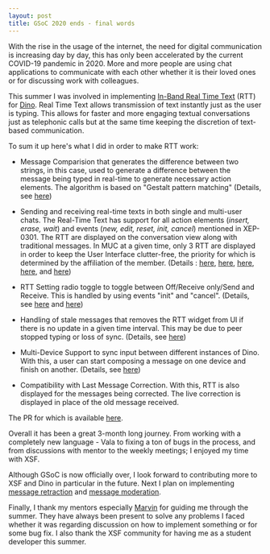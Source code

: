 ```yaml
---
layout: post
title: GSoC 2020 ends - final words
---
```


With the rise in the usage of the internet, the need for digital communication is increasing day by day, this has only been accelerated by the current COVID-19 pandemic in 2020. More and more people are using chat applications to communicate with each other whether it is their loved ones or for discussing work with colleagues.

This summer I was involved in implementing [In-Band Real Time Text](https://xmpp.org/extensions/xep-0301.html) (RTT) for [Dino](https://dino.im/). Real Time Text allows transmission of text instantly just as the user is typing. This allows for faster and more engaging textual conversations just as telephonic calls but at the same time keeping the discretion of text-based communication.

To sum it up here's what I did in order to make RTT work:

- Message Comparision that generates the difference between two strings, in this case, used to generate a difference between the message being typed in real-time to generate necessary action elements. The algorithm is based on "Gestalt pattern matching" (Details, see [here](https://wolfieanmol.github.io/gsoc-blog/rtt-stanza-and-message-comparision/))

- Sending and receiving real-time texts in both single and multi-user chats. The Real-Time Text has support for all action elements (_insert, erase, wait_) and events (_new, edit, reset, init, cancel_) mentioned in XEP-0301. The RTT are displayed on the conversation view along with traditional messages. In MUC at a given time, only 3 RTT are displayed in order to keep the User Interface clutter-free,  the priority for which is determined by the affiliation of the member. (Details : [here](https://wolfieanmol.github.io/gsoc-blog/sending-rtt/),  [here](https://wolfieanmol.github.io/gsoc-blog/receiving-rtt/), [here](https://wolfieanmol.github.io/gsoc-blog/realistic-rtt-with-wait/), [here](https://wolfieanmol.github.io/gsoc-blog/ui/), and [here](https://wolfieanmol.github.io/gsoc-blog/support-for-multiple-devices-muc/))

- RTT Setting radio toggle to toggle between Off/Receive only/Send and Receive. This is handled by using events "init" and "cancel". (Details, see [here](https://wolfieanmol.github.io/gsoc-blog/settings/) and [here](https://wolfieanmol.github.io/gsoc-blog/settings-radio-button-menu/))

- Handling of stale messages that removes the RTT widget from UI if there is no update in a given time interval. This may be due to peer stopped typing or loss of sync.  (Details, see [here](https://wolfieanmol.github.io/gsoc-blog/realistic-rtt-with-wait/))

- Multi-Device Support to sync input between different instances of Dino. With this, a user can start composing a message on one device and finish on another. (Details, see [here](https://wolfieanmol.github.io/gsoc-blog/support-for-multiple-devices-muc/))

- Compatibility with Last Message Correction. With this, RTT is also displayed for the messages being corrected. The live correction is displayed in place of the old message received.

The PR for which is available [here](https://github.com/dino/dino/pull/895).

Overall it has been a great 3-month long journey. From working with a completely new language - Vala to fixing a ton of bugs in the process, and from discussions with mentor to the weekly meetings; I enjoyed my time with XSF.

Although GSoC is now officially over, I look forward to contributing more to XSF and Dino in particular in the future. Next I plan on implementing [message retraction](https://xmpp.org/extensions/xep-0424.html) and [message moderation](https://xmpp.org/extensions/xep-0425.html).

Finally, I thank my mentors especially [Marvin](https://github.com/mar-v-in) for guiding me through the summer. They have always been present to solve any problems I faced whether it was regarding discussion on how to implement something or for some bug fix. I also thank the XSF community for having me as a student developer this summer.
